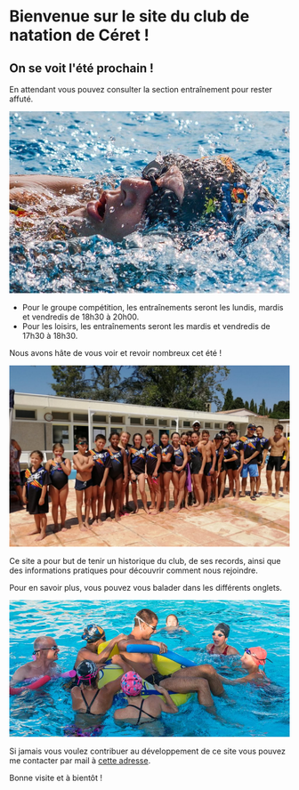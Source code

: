 # Bienvenue sur le site du club de natation de Céret !

## On se voit l'été prochain !

En attendant vous pouvez consulter la section entraînement pour rester affuté.

<img src="/pictures/home/swimming.jpeg" alt="team picture">

* Pour le groupe compétition, les entraînements seront les lundis, mardis et vendredis de 18h30 à 20h00.
* Pour les loisirs, les entraînements seront les mardis et vendredis de 17h30 à 18h30.

Nous avons hâte de vous voir et revoir nombreux cet été !

<img src="/pictures/home/photoTeam2.jpg" alt="team picture">

Ce site a pour but de tenir un historique du club, de ses records, ainsi que des informations pratiques pour découvrir comment nous rejoindre.

Pour en savoir plus, vous pouvez vous balader dans les différents onglets.

<img src="/pictures/home/photoJeu.jpg" alt="team playing">

Si jamais vous voulez contribuer au développement de ce site vous pouvez me contacter par mail à <a href="mailto:adrienberger66@gmail.com">cette adresse</a>.

Bonne visite et à bientôt !
